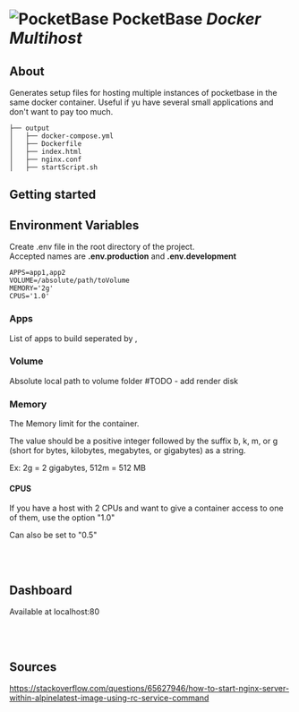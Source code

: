 # ![PocketBase](https://pocketbase.io/images/logo.svg) Pocket**Base** *Docker Multihost*

## About
Generates setup files for hosting multiple instances of pocketbase in the same docker container. Useful if yu have several small applications and don't want to pay too much.

```
├── output
│   ├── docker-compose.yml
│   ├── Dockerfile
│   ├── index.html
│   ├── nginx.conf
│   ├── startScript.sh
```

## Getting started


## **Environment Variables**
Create .env file in the root directory of the project.  
Accepted names are **.env.production** and **.env.development**
```
APPS=app1,app2
VOLUME=/absolute/path/toVolume
MEMORY='2g'
CPUS='1.0'
```

### **Apps**
List of apps to build seperated by ,

### **Volume**
Absolute local path to volume folder
#TODO - add render disk

### **Memory**
The Memory limit for the container. 

The value  should be a positive integer followed by the suffix b, k, m, or g (short for bytes, kilobytes, megabytes, or gigabytes) as a string. 

Ex: 2g = 2 gigabytes, 512m = 512 MB

#### **CPUS**
If you have a host with 2 CPUs and want to give a container access to one of them, use the option "1.0"

Can also be set to "0.5"


<br/>
<br/>

## **Dashboard**

Available at localhost:80


<br/>
<br/>

## **Sources**

https://stackoverflow.com/questions/65627946/how-to-start-nginx-server-within-alpinelatest-image-using-rc-service-command